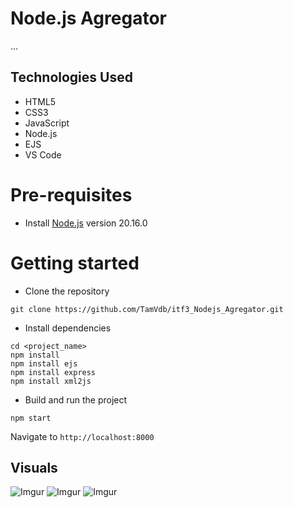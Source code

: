 # Node.js Agregator
...

## Technologies Used

* HTML5
* CSS3
* JavaScript
* Node.js
* EJS
* VS Code

# Pre-requisites
- Install [Node.js](https://nodejs.org/en/) version 20.16.0


# Getting started
- Clone the repository
```
git clone https://github.com/TamVdb/itf3_Nodejs_Agregator.git
```
- Install dependencies
```
cd <project_name>
npm install
npm install ejs
npm install express
npm install xml2js
```
- Build and run the project
```
npm start
```
  Navigate to `http://localhost:8000`
  

## Visuals

![Imgur](https://tinyurl.com/5y97wh6e)
![Imgur](https://tinyurl.com/mvw6shbe)
![Imgur](https://tinyurl.com/v99haw88)

